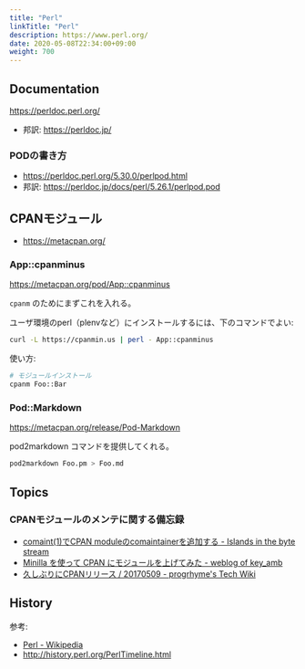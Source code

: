 ```yaml
---
title: "Perl"
linkTitle: "Perl"
description: https://www.perl.org/
date: 2020-05-08T22:34:00+09:00
weight: 700
---
```


## Documentation

https://perldoc.perl.org/

- 邦訳: https://perldoc.jp/

### PODの書き方

- https://perldoc.perl.org/5.30.0/perlpod.html
- 邦訳: https://perldoc.jp/docs/perl/5.26.1/perlpod.pod

## CPANモジュール

- https://metacpan.org/

### App::cpanminus

https://metacpan.org/pod/App::cpanminus

`cpanm` のためにまずこれを入れる。

ユーザ環境のperl（plenvなど）にインストールするには、下のコマンドでよい:

```sh
curl -L https://cpanmin.us | perl - App::cpanminus
```

使い方:

```sh
# モジュールインストール
cpanm Foo::Bar
```

### Pod::Markdown

https://metacpan.org/release/Pod-Markdown

pod2markdown コマンドを提供してくれる。

```sh
pod2markdown Foo.pm > Foo.md
```

## Topics
### CPANモジュールのメンテに関する備忘録

- [comaint(1)でCPAN moduleのcomaintainerを追加する - Islands in the byte stream](http://d.hatena.ne.jp/gfx/20140823/1408750107)
- [Minilla を使って CPAN にモジュールを上げてみた - weblog of key_amb](http://keyamb.hatenablog.com/entry/2014/03/15/204118)
- [久しぶりにCPANリリース / 20170509 - progrhyme's Tech Wiki](https://sites.google.com/site/progrhymetechwiki/home/memo/2017/20170509#TOC-CPAN-)

## History

参考:

- [Perl - Wikipedia](https://ja.wikipedia.org/wiki/Perl)
- http://history.perl.org/PerlTimeline.html
